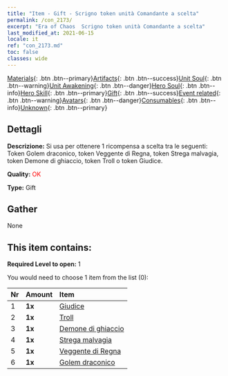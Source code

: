 ```yaml
---
title: "Item - Gift - Scrigno token unità Comandante a scelta"
permalink: /con_2173/
excerpt: "Era of Chaos  Scrigno token unità Comandante a scelta"
last_modified_at: 2021-06-15
locale: it
ref: "con_2173.md"
toc: false
classes: wide
---
```

 [Materials](/ItemsIT/){: .btn .btn--primary}[Artifacts](/ItemsIT/Artifacts/){: .btn .btn--success}[Unit Soul](/ItemsIT/UnitSoul/){: .btn .btn--warning}[Unit Awakening](/ItemsIT/UnitAwakening/){: .btn .btn--danger}[Hero Soul](/ItemsIT/HeroSoul/){: .btn .btn--info}[Hero Skill](/ItemsIT/HeroSkill/){: .btn .btn--primary}[Gift](/ItemsIT/Gift/){: .btn .btn--success}[Event related](/ItemsIT/Events/){: .btn .btn--warning}[Avatars](/ItemsIT/Avatars/){: .btn .btn--danger}[Consumables](/ItemsIT/Consumables/){: .btn .btn--info}[Unknown](/ItemsIT/Unknown/){: .btn .btn--primary}

## Dettagli
 **Descrizione:** Si usa per ottenere 1 ricompensa a scelta tra le seguenti: Token Golem draconico, token Veggente di Regna, token Strega malvagia, token Demone di ghiaccio, token Troll o token Giudice.

 **Quality:** <span style="color: #FF0000">OK</span>

 **Type:** Gift

## Gather

  None

## This item contains:

 **Required Level to open:** 1

 You would need to choose 1 item from the list (0):

  | Nr | Amount |     Item    |
  |:---|:-------|:------------|
  | 1 |  **1x** | [Giudice](/ItemsIT/unt_198/) |  | 
  | 2 |  **1x** | [Troll](/ItemsIT/unt_225/) |  | 
  | 3 |  **1x** | [Demone di ghiaccio](/ItemsIT/unt_269/) |  | 
  | 4 |  **1x** | [Strega malvagia](/ItemsIT/unt_252/) |  | 
  | 5 |  **1x** | [Veggente di Regna](/ItemsIT/unt_279/) |  | 
  | 6 |  **1x** | [Golem draconico](/ItemsIT/unt_243/) |  | 
